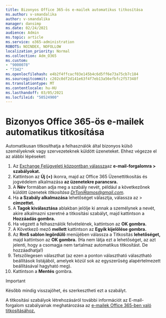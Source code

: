 ```yaml
---
title: Bizonyos Office 365-ös e-mailek automatikus titkosítása
ms.author: v-smandalika
author: v-smandalika
manager: dansimp
ms.date: 02/24/2021
audience: Admin
ms.topic: article
ms.service: o365-administration
ROBOTS: NOINDEX, NOFOLLOW
localization_priority: Normal
ms.collection: Adm_O365
ms.custom:
- "9000078"
- "7342"
ms.openlocfilehash: e4b2f4ffcacf03e145b4c6d5ff6e73a75cb7c184
ms.sourcegitcommit: c202c0df2d141e63f4f7eb13a56efbfc2f57348f
ms.translationtype: MT
ms.contentlocale: hu-HU
ms.lasthandoff: 03/05/2021
ms.locfileid: "50524900"
---
```

# <a name="automatically-encrypt-certain-office-365-email-messages"></a>Bizonyos Office 365-ös e-mailek automatikus titkosítása

Automatikusan titkosíthatja a felhasználók által bizonyos külső személyeknek vagy szervezeteknek küldött üzeneteket. Ehhez végezze el az alábbi lépéseket:

1. Az [Exchange Felügyeleti központban válassza](https://outlook.office365.com/ecp/)az **e-mail-forgalomra > szabályokat.** 
2. Kattintson az **Új (+)** ikonra, majd az Office 365 Üzenettitkosítás és jogvédelem alkalmazása **az üzenetekre parancsra.**
3. A **Név** formában adja meg a szabály nevét, például a következőnek küldött üzenetek *titkosítása DrToniRamos@gmail.com.*
4. Ha **a Szabály alkalmazása** lehetőséget választja, válassza az > **címzettet.** 
5. A **Tagok kiválasztása** ablakban jelölje ki annak a személynek a nevét, akire alkalmazni szeretné a titkosítási szabályt, majd kattintson a **Hozzáadás gombra.** 
6. Ha végzett a felhasználók felvételének, kattintson az **OK gombra.**
7. A Következő mező **mellett** kattintson az **Egyik kijelölése gombra.** 
8. Az **RmS sablon legördülő** menüjében válassza a Titkosítás **lehetőséget,** majd kattintson az **OK gombra.** (Ha nem látja ezt a lehetőséget, az azt jelenti, hogy a csomagja nem tartalmaz automatikus titkosítást. De hozzáadhatja!)
9. Tetszőlegesen választhat (az ezen a ponton választható választható beállítások listájából, amelyek közül sok az egyszerűség alapértelmezett beállításával hagyható meg).
10. Kattintson a **Mentés** gombra.

> [!IMPORTANT]
> Később mindig visszajöhet, és szerkesztheti ezt a szabályt.

A titkosítási szabályok létrehozásáról további információt az E-mail-forgalom szabályainak meghatározása az [e-mailek Office 365-ben való titkosításához.](https://docs.microsoft.com/microsoft-365/compliance/define-mail-flow-rules-to-encrypt-email)

